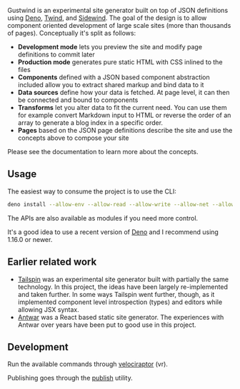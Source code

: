 Gustwind is an experimental site generator built on top of JSON definitions using [Deno](https://deno.land/), [Twind](https://twind.dev/), and [Sidewind](https://sidewind.js.org/). The goal of the design is to allow component oriented development of large scale sites (more than thousands of pages). Conceptually it's split as follows:

* **Development mode** lets you preview the site and modify page definitions to commit later
* **Production mode** generates pure static HTML with CSS inlined to the files
* **Components** defined with a JSON based component abstraction included allow you to extract shared markup and bind data to it
* **Data sources** define how your data is fetched. At page level, it can then be connected and bound to components
* **Transforms** let you alter data to fit the current need. You can use them for example convert Markdown input to HTML or reverse the order of an array to generate a blog index in a specific order.
* **Pages** based on the JSON page definitions describe the site and use the concepts above to compose your site

Please see the documentation to learn more about the concepts.

## Usage

The easiest way to consume the project is to use the CLI:

```bash
deno install --allow-env --allow-read --allow-write --allow-net --allow-run --unstable --no-check -f https://deno.land/x/gustwind@v0.7.6/cli.ts
```

The APIs are also available as modules if you need more control.

It's a good idea to use a recent version of [Deno](https://deno.land/) and I recommend using 1.16.0 or newer.

## Earlier related work

* [Tailspin](https://github.com/survivejs/tailspin) was an experimental site generator built with partially the same technology. In this project, the ideas have been largely re-implemented and taken further. In some ways Tailspin went further, though, as it implemented component level introspection (types) and editors while allowing JSX syntax.
* [Antwar](https://antwar.js.org/) was a React based static site generator. The experiences with Antwar over years have been put to good use in this project.

## Development

Run the available commands through [velociraptor](https://github.com/umbopepato/velociraptor) (vr).

Publishing goes through the [publish](https://deno.land/x/publish) utility.
